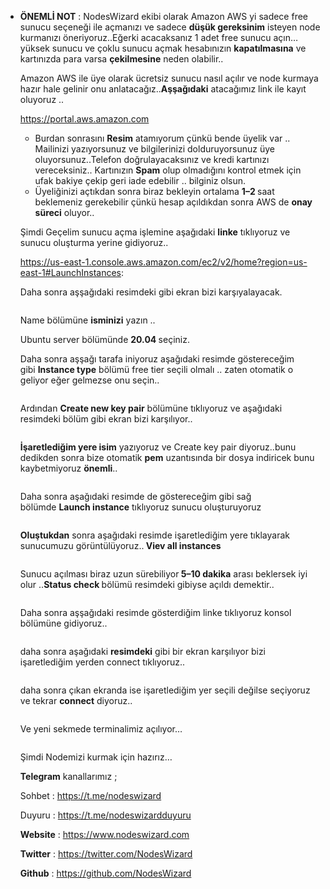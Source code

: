 <article>
<div class="l">
<div class="l">
<section>
<div class="ia ib ic id ie">
<ul class="">
<li id="6bd9" class="je jf ih jg b jh ji jj jk jl jm jn jo jp jq jr js jt ju jv gi" data-selectable-paragraph="">
<div class="o dy">
<div class="en cf fa fb fc fd fe ff fg fh fi">
<article>
<div class="l">
<div class="l">
<section>
<div class="jf lt lu lv lw">
<p id="0514" class="pw-post-body-paragraph mu mv ly kf b mw mx gy my mz na hc nb nc nd ne nf ng nh ni nj nk nl nm nn no jf ir" data-selectable-paragraph=""><strong class="kf gw">&Ouml;NEMLİ NOT</strong>&nbsp;: NodesWizard ekibi olarak Amazon AWS yi sadece free sunucu se&ccedil;eneği ile a&ccedil;manızı ve sadece&nbsp;<strong class="kf gw">d&uuml;ş&uuml;k gereksinim</strong>&nbsp;isteyen node kurmanızı &ouml;neriyoruz..Eğerki acacaksanız 1 adet free sunucu a&ccedil;ın&hellip;y&uuml;ksek sunucu ve &ccedil;oklu sunucu a&ccedil;mak hesabınızın&nbsp;<strong class="kf gw">kapatılmasına</strong>&nbsp;ve kartınızda para varsa&nbsp;<strong class="kf gw">&ccedil;ekilmesine</strong>&nbsp;neden olabilir..</p>
<p id="235f" class="pw-post-body-paragraph mu mv ly kf b mw mx gy my mz na hc nb nc nd ne nf ng nh ni nj nk nl nm nn no jf ir" data-selectable-paragraph="">Amazon AWS ile &uuml;ye olarak &uuml;cretsiz sunucu nasıl a&ccedil;ılır ve node kurmaya hazır hale gelinir onu anlatacağız..<strong class="kf gw">Aşşağıdaki</strong>&nbsp;atacağımız link ile kayıt oluyoruz ..</p>
<div class="np nq nr ns nt nu">
<div class="il o iy">
<div class="nv o db dy eo nw">
<div class="iz l">
<p class="bn b kt bp hr nx hs ht kh hv hx co"><a href="https://portal.aws.amazon.com">https://portal.aws.amazon.com</a></p>
</div>
</div>
</div>
</div>
<ul class="">
<li id="3669" class="vv vw ly kf b mw mx mz na nc vx ng vy nk vz no wa wb wc wd ir" data-selectable-paragraph="">Burdan sonrasını&nbsp;<strong class="kf gw">Resim</strong>&nbsp;atamıyorum &ccedil;&uuml;nk&uuml; bende &uuml;yelik var .. Mailinizi yazıyorsunuz ve bilgilerinizi dolduruyorsunuz &uuml;ye oluyorsunuz..Telefon doğrulayacaksınız ve kredi kartınızı vereceksiniz.. Kartınızın&nbsp;<strong class="kf gw">Spam</strong>&nbsp;olup olmadığını kontrol etmek i&ccedil;in ufak bakiye &ccedil;ekip geri iade edebilir .. bilginiz olsun.</li>
<li id="a967" class="vv vw ly kf b mw we mz wf nc wg ng wh nk wi no wa wb wc wd ir" data-selectable-paragraph="">&Uuml;yeliğinizi a&ccedil;tıkdan sonra biraz bekleyin ortalama&nbsp;<strong class="kf gw">1&ndash;2&nbsp;</strong>saat beklemeniz gerekebilir &ccedil;&uuml;nk&uuml; hesap a&ccedil;ıldıkdan sonra AWS de&nbsp;<strong class="kf gw">onay s&uuml;reci</strong>&nbsp;oluyor..</li>
</ul>
<p id="e67a" class="pw-post-body-paragraph mu mv ly kf b mw mx gy my mz na hc nb nc nd ne nf ng nh ni nj nk nl nm nn no jf ir" data-selectable-paragraph="">Şimdi Ge&ccedil;elim sunucu a&ccedil;ma işlemine aşağıdaki&nbsp;<strong class="kf gw">linke</strong>&nbsp;tıklıyoruz ve sunucu oluşturma yerine gidiyoruz..</p>
<p id="4bc1" class="pw-post-body-paragraph mu mv ly kf b mw mx gy my mz na hc nb nc nd ne nf ng nh ni nj nk nl nm nn no jf ir" data-selectable-paragraph=""><a class="au pt" href="https://us-east-1.console.aws.amazon.com/ec2/v2/home?region=us-east-1#LaunchInstances" target="_blank" rel="noopener ugc nofollow">https://us-east-1.console.aws.amazon.com/ec2/v2/home?region=us-east-1#LaunchInstances</a>:</p>
<p id="b96a" class="pw-post-body-paragraph mu mv ly kf b mw mx gy my mz na hc nb nc nd ne nf ng nh ni nj nk nl nm nn no jf ir" data-selectable-paragraph="">Daha sonra aşşağıdaki resimdeki gibi ekran bizi karşıyalayacak.</p>
<figure class="te tf tg th ti vp iu iv paragraph-image">
<div class="vq vr dp vs cf vt" tabindex="0" role="button">
<div class="iu iv acd"><img class="cf of vu" role="presentation" src="https://miro.medium.com/max/700/0*DHz-30nCZOx_pc79.png" alt="" /></div>
</div>
</figure>
<p id="a230" class="pw-post-body-paragraph mu mv ly kf b mw mx gy my mz na hc nb nc nd ne nf ng nh ni nj nk nl nm nn no jf ir" data-selectable-paragraph="">Name b&ouml;l&uuml;m&uuml;ne&nbsp;<strong class="kf gw">isminizi</strong>&nbsp;yazın ..</p>
<p id="5ec7" class="pw-post-body-paragraph mu mv ly kf b mw mx gy my mz na hc nb nc nd ne nf ng nh ni nj nk nl nm nn no jf ir" data-selectable-paragraph="">Ubuntu server b&ouml;l&uuml;m&uuml;nde&nbsp;<strong class="kf gw">20.04&nbsp;</strong>se&ccedil;iniz.</p>
<p id="bc02" class="pw-post-body-paragraph mu mv ly kf b mw mx gy my mz na hc nb nc nd ne nf ng nh ni nj nk nl nm nn no jf ir" data-selectable-paragraph="">Daha sonra aşşağı tarafa iniyoruz aşağıdaki resimde g&ouml;stereceğim gibi&nbsp;<strong class="kf gw">Instance type</strong>&nbsp;b&ouml;l&uuml;m&uuml; free tier se&ccedil;ili olmalı .. zaten otomatik o geliyor eğer gelmezse onu se&ccedil;in..</p>
<figure class="te tf tg th ti vp iu iv paragraph-image">
<div class="vq vr dp vs cf vt" tabindex="0" role="button">
<div class="iu iv acg"><img class="cf of vu" role="presentation" src="https://miro.medium.com/max/700/0*Y1nSAfL7w8xx7hnp.png" alt="" /></div>
</div>
</figure>
<p id="3676" class="pw-post-body-paragraph mu mv ly kf b mw mx gy my mz na hc nb nc nd ne nf ng nh ni nj nk nl nm nn no jf ir" data-selectable-paragraph="">Ardından&nbsp;<strong class="kf gw">Create new key pair</strong>&nbsp;b&ouml;l&uuml;m&uuml;ne tıklıyoruz ve aşağıdaki resimdeki b&ouml;l&uuml;m gibi ekran bizi karşılıyor..</p>
<figure class="te tf tg th ti vp iu iv paragraph-image">
<div class="vq vr dp vs cf vt" tabindex="0" role="button">
<div class="iu iv aeb"><img class="cf of vu" role="presentation" src="https://miro.medium.com/max/700/0*E4iO2-Knce7mZxBg.png" alt="" /></div>
</div>
</figure>
<p id="ece2" class="pw-post-body-paragraph mu mv ly kf b mw mx gy my mz na hc nb nc nd ne nf ng nh ni nj nk nl nm nn no jf ir" data-selectable-paragraph=""><strong class="kf gw">İşaretlediğim yere isim</strong>&nbsp;yazıyoruz ve Create key pair diyoruz..bunu dedikden sonra bize otomatik&nbsp;<strong class="kf gw">pem</strong>&nbsp;uzantısında bir dosya indiricek bunu kaybetmiyoruz&nbsp;<strong class="kf gw">&ouml;nemli</strong>..</p>
<figure class="te tf tg th ti vp iu iv paragraph-image">
<div class="vq vr dp vs cf vt" tabindex="0" role="button">
<div class="iu iv ace"><img class="cf of vu" role="presentation" src="https://miro.medium.com/max/700/0*OtI64cbX8CBjefaH.png" alt="" /></div>
</div>
</figure>
<p id="74e7" class="pw-post-body-paragraph mu mv ly kf b mw mx gy my mz na hc nb nc nd ne nf ng nh ni nj nk nl nm nn no jf ir" data-selectable-paragraph="">Daha sonra aşağıdaki resimde de g&ouml;stereceğim gibi sağ b&ouml;l&uuml;mde&nbsp;<strong class="kf gw">Launch instance</strong>&nbsp;tıklıyoruz sunucu oluşturuyoruz</p>
<figure class="te tf tg th ti vp iu iv paragraph-image">
<div class="vq vr dp vs cf vt" tabindex="0" role="button">
<div class="iu iv aec"><img class="cf of vu" role="presentation" src="https://miro.medium.com/max/700/0*CpGWd-JAsSckjmvS.png" alt="" /></div>
</div>
</figure>
<p id="eece" class="pw-post-body-paragraph mu mv ly kf b mw mx gy my mz na hc nb nc nd ne nf ng nh ni nj nk nl nm nn no jf ir" data-selectable-paragraph=""><strong class="kf gw">Oluştukdan</strong>&nbsp;sonra aşağıdaki resimde işaretlediğim yere tıklayarak sunucumuzu g&ouml;r&uuml;nt&uuml;l&uuml;yoruz..<strong class="kf gw">&nbsp;Viev all instances</strong></p>
<figure class="te tf tg th ti vp iu iv paragraph-image">
<div class="vq vr dp vs cf vt" tabindex="0" role="button">
<div class="iu iv acd"><img class="cf of vu" role="presentation" src="https://miro.medium.com/max/700/0*oMB-008p97XwPjwO.png" alt="" /></div>
</div>
</figure>
<p id="aa5e" class="pw-post-body-paragraph mu mv ly kf b mw mx gy my mz na hc nb nc nd ne nf ng nh ni nj nk nl nm nn no jf ir" data-selectable-paragraph="">Sunucu a&ccedil;ılması biraz uzun s&uuml;rebiliyor<strong class="kf gw">&nbsp;5&ndash;10 dakika</strong>&nbsp;arası beklersek iyi olur ..<strong class="kf gw">Status check&nbsp;</strong>b&ouml;l&uuml;m&uuml; resimdeki gibiyse a&ccedil;ıldı demektir..</p>
<figure class="te tf tg th ti vp iu iv paragraph-image">
<div class="iu iv aed"><img class="cf of vu" role="presentation" src="https://miro.medium.com/max/389/0*2YwcwYVwzbUcqqve.png" alt="" /></div>
</figure>
<p id="f35b" class="pw-post-body-paragraph mu mv ly kf b mw mx gy my mz na hc nb nc nd ne nf ng nh ni nj nk nl nm nn no jf ir" data-selectable-paragraph="">Daha sonra aşşağıdaki resimde g&ouml;sterdiğim linke tıklıyoruz konsol b&ouml;l&uuml;m&uuml;ne gidiyoruz..</p>
<figure class="te tf tg th ti vp iu iv paragraph-image">
<div class="vq vr dp vs cf vt" tabindex="0" role="button">
<div class="iu iv aee"><img class="cf of vu" role="presentation" src="https://miro.medium.com/max/700/0*ITPRg6xK6A-Ee_zn.png" alt="" /></div>
</div>
</figure>
<p id="e256" class="pw-post-body-paragraph mu mv ly kf b mw mx gy my mz na hc nb nc nd ne nf ng nh ni nj nk nl nm nn no jf ir" data-selectable-paragraph="">daha sonra aşağıdaki&nbsp;<strong class="kf gw">resimdeki</strong>&nbsp;gibi bir ekran karşılıyor bizi işaretlediğim yerden connect tıklıyoruz..</p>
<figure class="te tf tg th ti vp iu iv paragraph-image">
<div class="vq vr dp vs cf vt" tabindex="0" role="button">
<div class="iu iv acd"><img class="cf of vu" role="presentation" src="https://miro.medium.com/max/700/0*1SXFnZFRJNWI5SKJ.png" alt="" /></div>
</div>
</figure>
<p id="47ca" class="pw-post-body-paragraph mu mv ly kf b mw mx gy my mz na hc nb nc nd ne nf ng nh ni nj nk nl nm nn no jf ir" data-selectable-paragraph="">daha sonra &ccedil;ıkan ekranda ise işaretlediğim yer se&ccedil;ili değilse se&ccedil;iyoruz ve tekrar&nbsp;<strong class="kf gw">connect</strong>&nbsp;diyoruz..</p>
<figure class="te tf tg th ti vp iu iv paragraph-image">
<div class="vq vr dp vs cf vt" tabindex="0" role="button">
<div class="iu iv aef"><img class="cf of vu" role="presentation" src="https://miro.medium.com/max/700/0*FZM9Xv_0sMCaj1_v.png" alt="" /></div>
</div>
</figure>
<p id="00aa" class="pw-post-body-paragraph mu mv ly kf b mw mx gy my mz na hc nb nc nd ne nf ng nh ni nj nk nl nm nn no jf ir" data-selectable-paragraph="">Ve yeni sekmede terminalimiz a&ccedil;ılıyor&hellip;</p>
<figure class="te tf tg th ti vp iu iv paragraph-image">
<div class="vq vr dp vs cf vt" tabindex="0" role="button">
<div class="iu iv aeg"><img class="cf of vu" role="presentation" src="https://miro.medium.com/max/700/0*6RYaFaqpj2weLpDH.png" alt="" /></div>
</div>
</figure>
<p id="4aa7" class="pw-post-body-paragraph mu mv ly kf b mw mx gy my mz na hc nb nc nd ne nf ng nh ni nj nk nl nm nn no jf ir" data-selectable-paragraph="">Şimdi Nodemizi kurmak i&ccedil;in hazırız&hellip;</p>
<p id="4a61" class="pw-post-body-paragraph mu mv ly kf b mw mx gy my mz na hc nb nc nd ne nf ng nh ni nj nk nl nm nn no jf ir" data-selectable-paragraph=""><strong class="kf gw">Telegram</strong>&nbsp;kanallarımız ;</p>
<p id="d493" class="pw-post-body-paragraph mu mv ly kf b mw mx gy my mz na hc nb nc nd ne nf ng nh ni nj nk nl nm nn no jf ir" data-selectable-paragraph="">Sohbet :&nbsp;<a class="au pt" href="https://t.me/nodeswizard" target="_blank" rel="noopener ugc nofollow">https://t.me/nodeswizard</a></p>
<p id="40b7" class="pw-post-body-paragraph mu mv ly kf b mw mx gy my mz na hc nb nc nd ne nf ng nh ni nj nk nl nm nn no jf ir" data-selectable-paragraph="">Duyuru :&nbsp;<a class="au pt" href="https://t.me/nodeswizardduyuru" target="_blank" rel="noopener ugc nofollow">https://t.me/nodeswizardduyuru</a></p>
<p id="2183" class="pw-post-body-paragraph mu mv ly kf b mw mx gy my mz na hc nb nc nd ne nf ng nh ni nj nk nl nm nn no jf ir" data-selectable-paragraph=""><strong class="kf gw">Website</strong>&nbsp;:&nbsp;<a class="au pt" href="https://www.nodeswizard.com/" target="_blank" rel="noopener ugc nofollow">https://www.nodeswizard.com</a></p>
<p id="95fc" class="pw-post-body-paragraph mu mv ly kf b mw mx gy my mz na hc nb nc nd ne nf ng nh ni nj nk nl nm nn no jf ir" data-selectable-paragraph=""><strong class="kf gw">Twitter</strong>&nbsp;:&nbsp;<a class="au pt" href="https://twitter.com/NodesWizard" target="_blank" rel="noopener ugc nofollow">https://twitter.com/NodesWizard</a></p>
<p id="0962" class="pw-post-body-paragraph mu mv ly kf b mw mx gy my mz na hc nb nc nd ne nf ng nh ni nj nk nl nm nn no jf ir" data-selectable-paragraph=""><strong class="kf gw">Github</strong>&nbsp;:&nbsp;<a class="au pt" href="https://github.com/NodesWizard" target="_blank" rel="noopener ugc nofollow">https://github.com/NodesWizard</a></p>
</div>
</section>
</div>
</div>
</article>
</div>
</div>
</li>
</ul>
</div>
</section>
</div>
</div>
</article>
